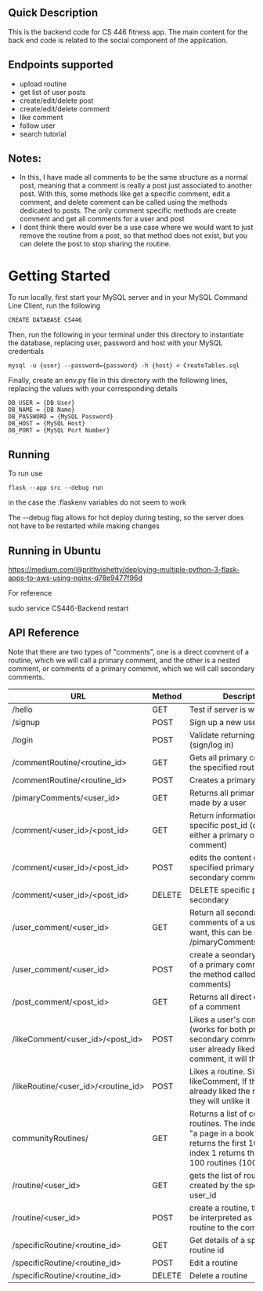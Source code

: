 ## Quick Description ##
This is the backend code for CS 446 fitness app.
The main content for the back end code is related to the social component of the application. 

## Endpoints supported ##
- upload routine
- get list of user posts
- create/edit/delete post
- create/edit/delete comment
- like comment
- follow user
- search tutorial

## Notes:
- In this, I have made all comments to be the same structure as a normal post, meaning that a comment is really a post just associated to another post. With this, some methods like get a specific comment, edit a comment, and delete comment can be called using the methods dedicated to posts. The only comment specific methods are create comment and get all comments for a user and post
- I dont think there would ever be a use case where we would want to just remove the routine from a post, so that method does not exist, but you can delete the post to stop sharing the routine.

# Getting Started

To run locally, first start your MySQL server and in your MySQL Command Line Client, run the following

```
CREATE DATABASE CS446
```

Then, run the following in your terminal under this directory to instantiate the database, replacing user, password and host with your MySQL credentials

```
mysql -u {user} --password={password} -h {host} < CreateTables.sql
```

Finally, create an env.py file in this directory with the following lines, replacing the values with your corresponding details

```
DB_USER = {DB User}
DB_NAME = {DB Name}
DB_PASSWORD = {MySQL Password}
DB_HOST = {MySQL Host}
DB_PORT = {MySQL Port Number}
```

## Running
To run use 
```
flask --app src --debug run
```
in the case the .flaskenv variables do not seem to work

The --debug flag allows for hot deploy during testing, so the server does not have to be restarted while making changes

## Running in Ubuntu
https://medium.com/@prithvishetty/deploying-multiple-python-3-flask-apps-to-aws-using-nginx-d78e9477f96d

For reference

sudo service CS446-Backend restart


## API Reference

Note that there are two types of "comments", one is a direct comment of a routine, which we will call a primary comment, and the other is a nested comment, or comments of a primary comemnt, which we will call secondary comments.

|URL| Method | Description|
|------------|-------------|-------------------------------------|
| /hello | GET | Test if server is working |
| /signup | POST | Sign up a new user (register) |
| /login | POST | Validate returning user (sign/log in) |
| /commentRoutine/<routine_id> | GET | Gets all primary comments of the specified routine id |
| /commentRoutine/<routine_id> | POST | Creates a primary comment |
| /pimaryComments/<user_id> | GET | Returns all primary comments made by a user |
| /comment/<user_id>/<post_id> | GET | Return information about specific post_id (can be either a primary or secondary comment) |
| /comment/<user_id>/<post_id> | POST | edits the content of the specified primary or secondary comment | 
| /comment/<user_id>/<post_id> | DELETE | DELETE specific primary or secondary | 
| /user_comment/<user_id> | GET | Return all secondary comments of a user (If we want, this can be merged with /pimaryComments/<user_id>)|
| /user_comment/<user_id> | POST | create a seondary comment of a primary comment (this is the method called for nested comments) |
| /post_comment/<post_id> | GET | Returns all direct comments of a comment |
| /likeComment/<user_id>/<post_id> | POST | Likes a user's comment (works for both primary and secondary comments). If the user already liked the comment, it will then unlike it. |
| /likeRoutine/<user_id>/<routine_id> | POST | Likes a routine. Similar to likeComment, If the user has already liked the routine, then they will unlike it |
| communityRoutines/<index> | GET | Returns a list of community routines. The index acts like "a page in a book" so index 0 returns the first 100 routines, index 1 returns the second 100 routines (100-200) etc. |
| /routine/<user_id> | GET | gets the list of routine_ids created by the specified user_id |
| /routine/<user_id> | POST | create a routine, this can also be interpreted as sharing a routine to the community |
| /specificRoutine/<routine_id> | GET | Get details of a specific routine id |
| /specificRoutine/<routine_id> | POST | Edit a routine |
| /specificRoutine/<routine_id> | DELETE | Delete a routine |
